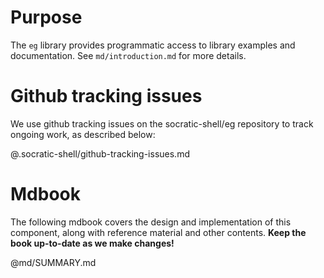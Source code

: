# Purpose

The `eg` library provides programmatic access to library  examples and documentation. See `md/introduction.md` for more details.

# Github tracking issues

We use github tracking issues on the socratic-shell/eg repository to track ongoing work, as described below:

@.socratic-shell/github-tracking-issues.md

# Mdbook

The following mdbook covers the design and implementation of this component, along with reference material and other contents. **Keep the book up-to-date as we make changes!**

@md/SUMMARY.md